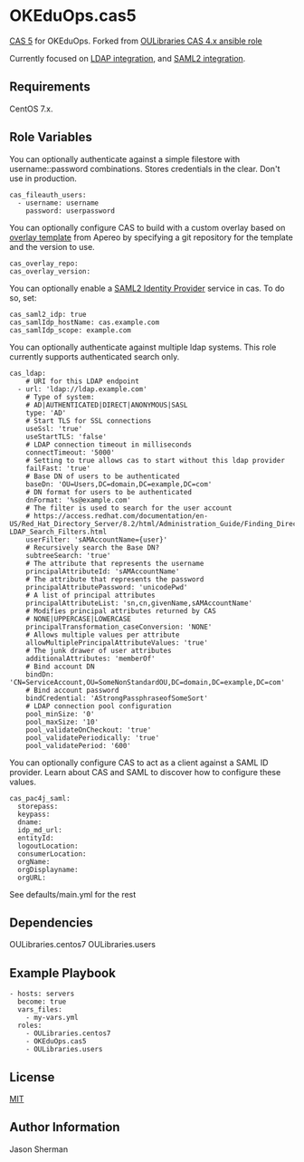 OKEduOps.cas5
=========

[CAS 5](https://apereo.github.io/cas/5.0.x/index.html) for OKEduOps.
Forked from [OULibraries CAS 4.x ansible role](https://github.com/OULibraries/ansible-role-cas)

Currently focused on [LDAP integration](https://apereo.github.io/cas/5.0.x/installation/LDAP-Authentication.html), and [SAML2 integration](https://apereo.github.io/cas/5.0.x/installation/Configuring-SAML2-Authentication.html).

Requirements
------------

CentOS 7.x.

Role Variables
--------------
You can optionally authenticate against a simple filestore with username::password combinations. Stores credentials in the clear. Don't use in production.

```
cas_fileauth_users:
  - username: username
    password: userpassword
```

You can optionally configure CAS to build with a custom overlay based
on [overlay template](https://github.com/apereo/cas-overlay-template)
from Apereo by specifying a git repository for the template and the
version to use.

```
cas_overlay_repo: 
cas_overlay_version: 
```

You can optionally enable a [SAML2 Identity Provider](https://apereo.github.io/cas/5.0.x/installation/Configuring-SAML2-Authentication.html) service in cas.
To do so, set:
```
cas_saml2_idp: true
cas_samlIdp_hostName: cas.example.com
cas_samlIdp_scope: example.com
```



You can optionally authenticate against multiple ldap systems.  This role currently supports authenticated search only.

```
cas_ldap:
    # URI for this LDAP endpoint
  - url: 'ldap://ldap.example.com'
    # Type of system:
    # AD|AUTHENTICATED|DIRECT|ANONYMOUS|SASL
    type: 'AD'
    # Start TLS for SSL connections
    useSsl: 'true'
    useStartTLS: 'false'
    # LDAP connection timeout in milliseconds
    connectTimeout: '5000'
    # Setting to true allows cas to start without this ldap provider
    failFast: 'true'
    # Base DN of users to be authenticated
    baseDn: 'OU=Users,DC=domain,DC=example,DC=com'
    # DN format for users to be authenticated
    dnFormat: '%s@example.com'
    # The filter is used to search for the user account
    # https://access.redhat.com/documentation/en-US/Red_Hat_Directory_Server/8.2/html/Administration_Guide/Finding_Directory_Entries-LDAP_Search_Filters.html
    userFilter: 'sAMAccountName={user}'
    # Recursively search the Base DN?
    subtreeSearch: 'true'
    # The attribute that represents the username
    principalAttributeId: 'sAMAccountName'
    # The attribute that represents the password
    principalAttributePassword: 'unicodePwd'
    # A list of principal attributes
    principalAttributeList: 'sn,cn,givenName,sAMAccountName'
    # Modifies principal attributes returned by CAS
    # NONE|UPPERCASE|LOWERCASE
    principalTransformation_caseConversion: 'NONE'
    # Allows multiple values per attribute
    allowMultiplePrincipalAttributeValues: 'true'
    # The junk drawer of user attributes
    additionalAttributes: 'memberOf'
    # Bind account DN
    bindDn: 'CN=ServiceAccount,OU=SomeNonStandardOU,DC=domain,DC=example,DC=com'
    # Bind account password
    bindCredential: 'AStrongPassphraseofSomeSort'
    # LDAP connection pool configuration
    pool_minSize: '0'
    pool_maxSize: '10'
    pool_validateOnCheckout: 'true'
    pool_validatePeriodically: 'true'
    pool_validatePeriod: '600'
```

You can optionally configure CAS to act as a client against a SAML ID provider. Learn about CAS and SAML to discover how to configure these values.

```
cas_pac4j_saml:
  storepass:
  keypass:
  dname:
  idp_md_url:
  entityId:
  logoutLocation:
  consumerLocation:
  orgName:
  orgDisplayname:
  orgURL:
```

See defaults/main.yml for the rest

Dependencies
------------

OULibraries.centos7
OULibraries.users

Example Playbook
----------------

```
- hosts: servers
  become: true
  vars_files:
    - my-vars.yml
  roles:
    - OULibraries.centos7
    - OKEduOps.cas5
    - OULibraries.users
```

License
-------

[MIT](LICENSE)

Author Information
------------------

Jason Sherman
